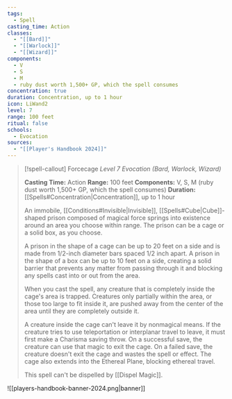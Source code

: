 ```yaml
---
tags:
  - Spell
casting_time: Action
classes:
  - "[[Bard]]"
  - "[[Warlock]]"
  - "[[Wizard]]"
components:
  - V
  - S
  - M
  - ruby dust worth 1,500+ GP, which the spell consumes
concentration: true
duration: Concentration, up to 1 hour
icon: LiWand2
level: 7
range: 100 feet
ritual: false
schools:
  - Evocation
sources: 
  - "[[Player's Handbook 2024]]"
---
```

>[!spell-callout] Forcecage
>_Level 7 Evocation (Bard, Warlock, Wizard)_
>
>**Casting Time:** Action
>**Range:** 100 feet
>**Components:** V, S, M (ruby dust worth 1,500+ GP, which the spell consumes)
>**Duration:** [[Spells#Concentration\|Concentration]], up to 1 hour
>
>An immobile, [[Conditions#Invisible\|Invisible]], [[Spells#Cube\|Cube]]-shaped prison composed of magical force springs into existence around an area you choose within range. The prison can be a cage or a solid box, as you choose.
>
>A prison in the shape of a cage can be up to 20 feet on a side and is made from 1/2-inch diameter bars spaced 1/2 inch apart. A prison in the shape of a box can be up to 10 feet on a side, creating a solid barrier that prevents any matter from passing through it and blocking any spells cast into or out from the area.
>
>When you cast the spell, any creature that is completely inside the cage's area is trapped. Creatures only partially within the area, or those too large to fit inside it, are pushed away from the center of the area until they are completely outside it.
>
>A creature inside the cage can't leave it by nonmagical means. If the creature tries to use teleportation or interplanar travel to leave, it must first make a Charisma saving throw. On a successful save, the creature can use that magic to exit the cage. On a failed save, the creature doesn't exit the cage and wastes the spell or effect. The cage also extends into the Ethereal Plane, blocking ethereal travel.
>
>This spell can't be dispelled by [[Dispel Magic]].


![[players-handbook-banner-2024.png|banner]]